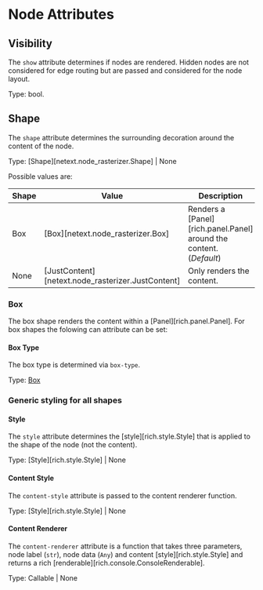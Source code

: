 # Node Attributes

## Visibility

The `show` attribute determines if nodes are rendered. Hidden nodes are not considered for edge routing but are passed and considered for the node layout.

Type: bool.

## Shape

The `shape` attribute determines the surrounding decoration around the content of the node.

Type: [Shape][netext.node_rasterizer.Shape] | None

Possible values are:

| Shape |  Value | Description |
|------|--------|-------------|
| Box | [Box][netext.node_rasterizer.Box] | Renders a [Panel][rich.panel.Panel] around the content. (*Default*) |
| None | [JustContent][netext.node_rasterizer.JustContent] | Only renders the content. |

### Box

The box shape renders the content within a [Panel][rich.panel.Panel]. For box shapes the folowing can attribute can be set:

#### Box Type

The box type is determined via `box-type`.

Type: [Box](https://rich.readthedocs.io/en/stable/appendix/box.html#appendix-box)

### Generic styling for all shapes

#### Style

The `style` attribute determines the [style][rich.style.Style] that is applied to the shape of the node (not the content).

Type: [Style][rich.style.Style] | None

#### Content Style

The `content-style` attribute is passed to the content renderer function.

Type: [Style][rich.style.Style] | None

#### Content Renderer

The `content-renderer` attribute is a function that takes three parameters, node label (`str`), node data (`Any`) and content [style][rich.style.Style] and returns a rich [renderable][rich.console.ConsoleRenderable].

Type: Callable | None
